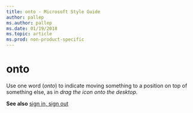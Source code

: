 ```yaml
---
title: onto - Microsoft Style Guide
author: pallep
ms.author: pallep
ms.date: 01/19/2018
ms.topic: article
ms.prod: non-product-specific
---
```


# onto

Use one word (*onto*) to indicate moving something to a position on top of something else, as in *drag the icon onto the desktop*.

**See also**  [sign in, sign out](~/a-z-word-list-term-collections/s/sign-in-sign-out.md)
